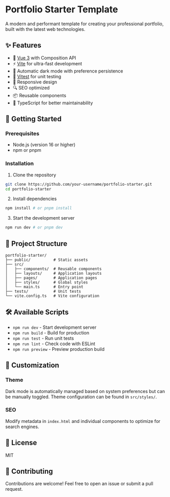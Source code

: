 # Portfolio Starter Template

A modern and performant template for creating your professional portfolio, built with the latest web technologies.

## ✨ Features

- 🚀 [Vue 3](https://vuejs.org/) with Composition API
- ⚡️ [Vite](https://vitejs.dev/) for ultra-fast development
- 🌙 Automatic dark mode with preference persistence
- 🧪 [Vitest](https://vitest.dev/) for unit testing
- 📱 Responsive design
- 🔍 SEO optimized
- 📦 Reusable components
- 🎯 TypeScript for better maintainability

## 🚀 Getting Started

### Prerequisites

- Node.js (version 16 or higher)
- npm or pnpm

### Installation

1. Clone the repository
```bash
git clone https://github.com/your-username/portfolio-starter.git
cd portfolio-starter
```

2. Install dependencies
```bash
npm install # or pnpm install
```

3. Start the development server
```bash
npm run dev # or pnpm dev
```

## 📝 Project Structure

```
portfolio-starter/
├── public/          # Static assets
├── src/
│   ├── components/  # Reusable components
│   ├── layouts/     # Application layouts
│   ├── pages/       # Application pages
│   ├── styles/      # Global styles
│   └── main.ts      # Entry point
├── tests/           # Unit tests
└── vite.config.ts   # Vite configuration
```

## 🛠️ Available Scripts

- `npm run dev` - Start development server
- `npm run build` - Build for production
- `npm run test` - Run unit tests
- `npm run lint` - Check code with ESLint
- `npm run preview` - Preview production build

## 🎨 Customization

### Theme

Dark mode is automatically managed based on system preferences but can be manually toggled. Theme configuration can be found in `src/styles/`.

### SEO

Modify metadata in `index.html` and individual components to optimize for search engines.

## 📄 License

MIT

## 🤝 Contributing

Contributions are welcome! Feel free to open an issue or submit a pull request. 